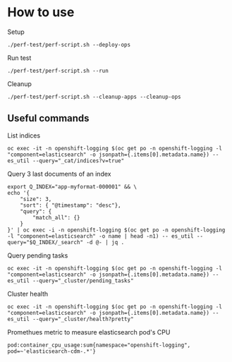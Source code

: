 # How to use 
Setup
```
./perf-test/perf-script.sh --deploy-ops
```

Run test
```
./perf-test/perf-script.sh --run
```

Cleanup
```
./perf-test/perf-script.sh --cleanup-apps --cleanup-ops
```


## Useful commands

List indices
```
oc exec -it -n openshift-logging $(oc get po -n openshift-logging -l "component=elasticsearch" -o jsonpath={.items[0].metadata.name}) -- es_util --query="_cat/indices?v=true"
```


Query 3 last documents of an index
```
export Q_INDEX="app-myformat-000001" && \
echo '{
    "size": 3,
    "sort": { "@timestamp": "desc"},
    "query": {
        "match_all": {}
    }
}' | oc exec -i -n openshift-logging $(oc get po -n openshift-logging -l "component=elasticsearch" -o name | head -n1) -- es_util --query="$Q_INDEX/_search" -d @- | jq .
```


Query pending tasks
```
oc exec -it -n openshift-logging $(oc get po -n openshift-logging -l "component=elasticsearch" -o jsonpath={.items[0].metadata.name}) -- es_util --query="_cluster/pending_tasks"
```

Cluster health
```
oc exec -it -n openshift-logging $(oc get po -n openshift-logging -l "component=elasticsearch" -o jsonpath={.items[0].metadata.name}) -- es_util --query="_cluster/health?pretty"
```

Promethues metric to measure elasticsearch pod's CPU
```
pod:container_cpu_usage:sum{namespace="openshift-logging", pod=~'elasticsearch-cdm-.*'}
```
